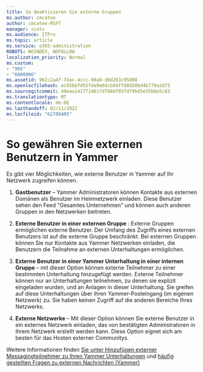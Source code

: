 ```yaml
---
title: So deaktivieren Sie externe Gruppen
ms.author: cmcatee
author: cmcatee-MSFT
manager: scotv
ms.audience: ITPro
ms.topic: article
ms.service: o365-administration
ROBOTS: NOINDEX, NOFOLLOW
localization_priority: Normal
ms.custom:
- "965"
- "6000006"
ms.assetid: 962c2a4f-7dac-4ccc-98a8-d0d283c95808
ms.openlocfilehash: ec85bbfd55fda9e0dcb84f7d0d50bd4b779a2d75
ms.sourcegitcommit: 49eaa1417714617d768df85fd79b65e35b6e5c83
ms.translationtype: MT
ms.contentlocale: de-DE
ms.lasthandoff: 02/11/2022
ms.locfileid: "62709405"
---
```

# <a name="how-to-give-access-to-external-users-in-yammer"></a>So gewähren Sie externen Benutzern in Yammer

Es gibt vier Möglichkeiten, wie externe Benutzer in Yammer auf Ihr Netzwerk zugreifen können.
  
1. **Gastbenutzer** – Yammer Administratoren können Kontakte aus externen Domänen als Benutzer im Heimnetzwerk einladen. Diese Benutzer sehen den Feed "Gesamtes Unternehmen" und können auch anderen Gruppen in den Netzwerken beitreten.

2. **Externe Benutzer in einer externen Gruppe** : Externe Gruppen ermöglichen externe Benutzer. Der Umfang des Zugriffs eines externen Benutzers ist auf die externe Gruppe beschränkt. Bei externen Gruppen können Sie nur Kontakte aus Yammer Netzwerken einladen, die Benutzern die Teilnahme an externen Unterhaltungen ermöglichen.

3. **Externe Benutzer in einer Yammer Unterhaltung in einer internen Gruppe** – mit dieser Option können externe Teilnehmer zu einer bestimmten Unterhaltung hinzugefügt werden. Externe Teilnehmer können nur an Unterhaltungen teilnehmen, zu denen sie explizit eingeladen wurden, und an Anlagen in dieser Unterhaltung. Sie greifen auf diese Unterhaltungen über ihren Yammer-Posteingang (im eigenen Netzwerk) zu. Sie haben keinen Zugriff auf die anderen Bereiche Ihres Netzwerks.

4. **Externe Netzwerke** – Mit dieser Option können Sie externe Benutzer in ein externes Netzwerk einladen, das von bestätigten Administratoren in Ihrem Netzwerk erstellt werden kann. Diese Option eignet sich am besten für das Hosten externer Communitys.

Weitere Informationen finden [Sie unter Hinzufügen externer Messagingteilnehmer zu Ihren Yammer Unterhaltungen](https://docs.microsoft.com/yammer/work-with-external-users/add-external-participants) und [häufig gestellten Fragen zu externen Nachrichten (Yammer)](https://docs.microsoft.com/yammer/work-with-external-users/external-messaging-faq)
  